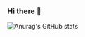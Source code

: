 ### Hi there 👋

![Anurag's GitHub stats](https://github-readme-stats.vercel.app/api?username=nixovsky&show_icons=true&theme=radical)
